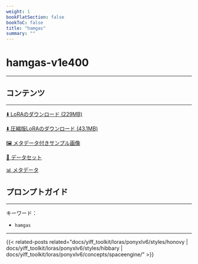 ```yaml
---
weight: 1
bookFlatSection: false
bookToC: false
title: "hamgas"
summary: ""
---
```


<!--markdownlint-disable MD025 MD033 -->

# hamgas-v1e400

---

## コンテンツ

---

[⬇️ LoRAのダウンロード (229MB)](https://huggingface.co/k4d3/yiff_toolkit/resolve/main/ponyxl_loras/hamgas-v1e400.safetensors?download=true)

[⬇️ 圧縮版LoRAのダウンロード (43.1MB)](https://huggingface.co/k4d3/yiff_toolkit/resolve/main/ponyxl_loras_shrunk_2/hamgas-v1e400_frockpt1_th-3.55.safetensors?download=true)

[🖼️ メタデータ付きサンプル画像](https://huggingface.co/k4d3/yiff_toolkit/tree/main/static/{})

[📐 データセット](https://huggingface.co/datasets/k4d3/furry/tree/main/by_hamgas)

[📊 メタデータ](https://huggingface.co/k4d3/yiff_toolkit/raw/main/ponyxl_loras/hamgas-v1e400.json)

## プロンプトガイド

---

キーワード：

- `hamgas`

---

<!--
HUGO_SEARCH_EXCLUDE_START
-->
{{< related-posts related="docs/yiff_toolkit/loras/ponyxlv6/styles/honovy | docs/yiff_toolkit/loras/ponyxlv6/styles/hibbary | docs/yiff_toolkit/loras/ponyxlv6/concepts/spaceengine/" >}}
<!--
HUGO_SEARCH_EXCLUDE_END
-->
